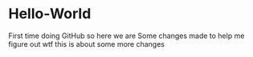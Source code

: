 # Hello-World
First time doing GitHub so here we are
Some changes made to help me figure out wtf this is about
some more changes

